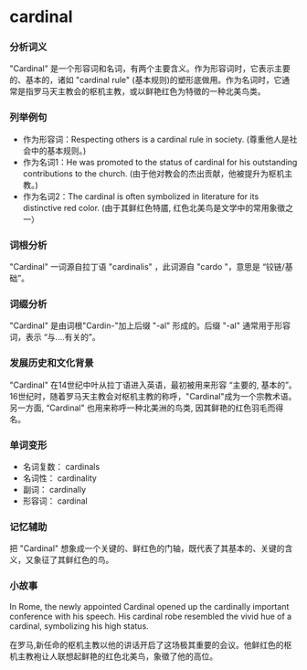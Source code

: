 # cardinal

### 分析词义

  

"Cardinal" 是一个形容词和名词，有两个主要含义。作为形容词时，它表示主要的、基本的，诸如 "cardinal rule" (基本规则)的塑形底做用。作为名词时，它通常是指罗马天主教会的枢机主教，或以鲜艳红色为特徵的一种北美鸟类。

  

### 列举例句

  

*   作为形容词：Respecting others is a cardinal rule in society. (尊重他人是社会中的基本规则。)
*   作为名词1：He was promoted to the status of cardinal for his outstanding contributions to the church. (由于他对教会的杰出贡献，他被提升为枢机主教。)
*   作为名词2：The cardinal is often symbolized in literature for its distinctive red color. (由于其鲜红色特靥, 红色北美鸟是文学中的常用象徵之一）

  

### 词根分析

  

"Cardinal" 一词源自拉丁语 "cardinalis" ，此词源自 "cardo "，意思是 “铰链/基础”。

  

### 词缀分析

  

"Cardinal" 是由词根"Cardin-"加上后缀 "-al" 形成的。后缀 "-al" 通常用于形容词，表示 “与....有关的”。

  

### 发展历史和文化背景

  

"Cardinal" 在14世纪中叶从拉丁语进入英语，最初被用来形容 “主要的, 基本的”。16世纪时，随着罗马天主教会对枢机主教的称呼，"Cardinal"成为一个宗教术语。另一方面, “Cardinal" 也用来称呼一种北美洲的鸟类, 因其鲜艳的红色羽毛而得名。

  

### 单词变形

  

*   名词复数： cardinals
*   名词性： cardinality
*   副词： cardinally
*   形容词： cardinal

  

### 记忆辅助

  

把 "Cardinal" 想象成一个关键的、鲜红色的门轴，既代表了其基本的、关键的含义，又象征了其鲜红色的鸟。

  

### 小故事

  

In Rome, the newly appointed Cardinal opened up the cardinally important conference with his speech. His cardinal robe resembled the vivid hue of a cardinal, symbolizing his high status.

  

在罗马,新任命的枢机主教以他的讲话开启了这场极其重要的会议。他鲜红色的枢机主教袍让人联想起鲜艳的红色北美鸟，象徵了他的高位。
